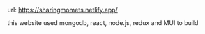 url: https://sharingmomets.netlify.app/

this website used mongodb, react, node.js, redux and MUI to build

